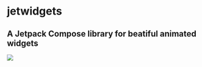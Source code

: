 # jetwidgets 

## A Jetpack Compose library for beatiful animated widgets

[![](https://jitpack.io/v/gleb-skobinsky/jetwidgets.svg)](https://jitpack.io/#gleb-skobinsky/jetwidgets)

